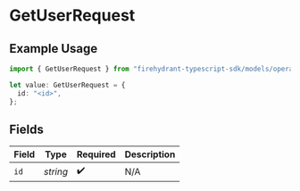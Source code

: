 # GetUserRequest

## Example Usage

```typescript
import { GetUserRequest } from "firehydrant-typescript-sdk/models/operations";

let value: GetUserRequest = {
  id: "<id>",
};
```

## Fields

| Field              | Type               | Required           | Description        |
| ------------------ | ------------------ | ------------------ | ------------------ |
| `id`               | *string*           | :heavy_check_mark: | N/A                |